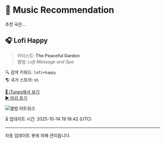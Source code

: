
# 🎵 Music Recommendation

추천 곡은...

## 🎧 Lofi Happy  
> 아티스트: **The Peaceful Garden**  
> 앨범: _Lofi Massage and Spa_  

🔍 검색 키워드: `lofi+happy`  
🌎 국가 스토어: `US`

[🔗 iTunes에서 보기](https://music.apple.com/us/album/lofi-happy/1702160188?i=1702160195&uo=4)  
[▶️ 미리 듣기](https://audio-ssl.itunes.apple.com/itunes-assets/AudioPreview116/v4/3d/c5/b1/3dc5b132-13e0-7d2f-97f5-8fead5d2871e/mzaf_9727128829643734539.plus.aac.p.m4a)

![앨범 아트워크](https://is1-ssl.mzstatic.com/image/thumb/Music116/v4/cf/05/bc/cf05bc96-f21d-addf-341e-b5768d18e59a/859777019902_cover.jpg/100x100bb.jpg)

⏳ 업데이트 시간: 2025-10-14 19:18:42 (UTC)

---
자동 업데이트 봇에 의해 관리됩니다.

